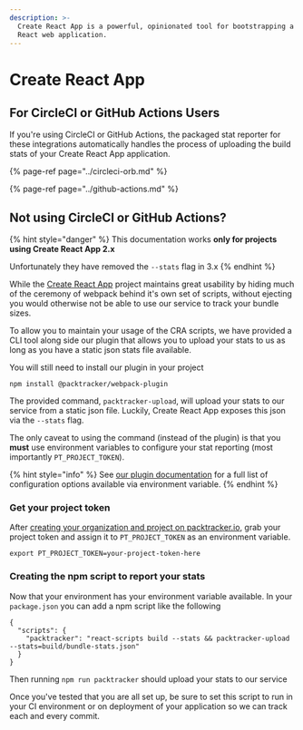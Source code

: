```yaml
---
description: >-
  Create React App is a powerful, opinionated tool for bootstrapping a modern
  React web application.
---
```


# Create React App

## For CircleCI or GitHub Actions Users

If you're using CircleCI or GitHub Actions, the packaged stat reporter for these integrations automatically handles the process of uploading the build stats of your Create React App application.

{% page-ref page="../circleci-orb.md" %}

{% page-ref page="../github-actions.md" %}

## Not using CircleCI or GitHub Actions?

{% hint style="danger" %}
This documentation works **only for projects using Create React App 2.x**

Unfortunately they have removed the `--stats` flag in 3.x
{% endhint %}

While the [Create React App](https://facebook.github.io/create-react-app/) project maintains great usability by hiding much of the ceremony of webpack behind it's own set of scripts, without ejecting you would otherwise not be able to use our service to track your bundle sizes.

To allow you to maintain your usage of the CRA scripts, we have provided a CLI tool along side our plugin that allows you to upload your stats to us as long as you have a static json stats file available.

You will still need to install our plugin in your project

```text
npm install @packtracker/webpack-plugin
```

The provided command, `packtracker-upload`, will upload your stats to our service from a static json file. Luckily, Create React App exposes this json via the `--stats` flag.

The only caveat to using the command \(instead of the plugin\) is that you **must** use environment variables to configure your stat reporting \(most importantly `PT_PROJECT_TOKEN`\).

{% hint style="info" %}
See [our plugin documentation](https://github.com/packtracker/webpack-plugin#options) for a full list of configuration options available via environment variable.
{% endhint %}

### Get your project token

After [creating your organization and project on packtracker.io](https://docs.packtracker.io/creating-your-first-project), grab your project token and assign it to `PT_PROJECT_TOKEN` as an environment variable.

```text
export PT_PROJECT_TOKEN=your-project-token-here
```

### **Creating the npm script to report your stats**

Now that your environment has your environment variable available.  In your `package.json` you can add a npm script like the following

```text
{
  "scripts": {
    "packtracker": "react-scripts build --stats && packtracker-upload --stats=build/bundle-stats.json"
  }
}
```

Then running `npm run packtracker` should upload your stats to our service

Once you've tested that you are all set up, be sure to set this script to run in your CI environment or on deployment of your application so we can track each and every commit.





